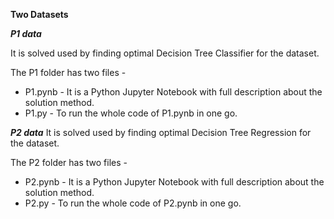 **Two Datasets**

***P1 data***

It is solved used by finding optimal Decision Tree Classifier for the dataset.

The P1 folder has two files -
- P1.pynb - It is a Python Jupyter Notebook with full description about the solution method.
- P1.py -   To run the whole code of P1.pynb in one go.

***P2 data***
It is solved used by finding optimal Decision Tree Regression for the dataset.

The P2 folder has two files -
- P2.pynb - It is a Python Jupyter Notebook with full description about the solution method.
- P2.py -   To run the whole code of P2.pynb in one go.
